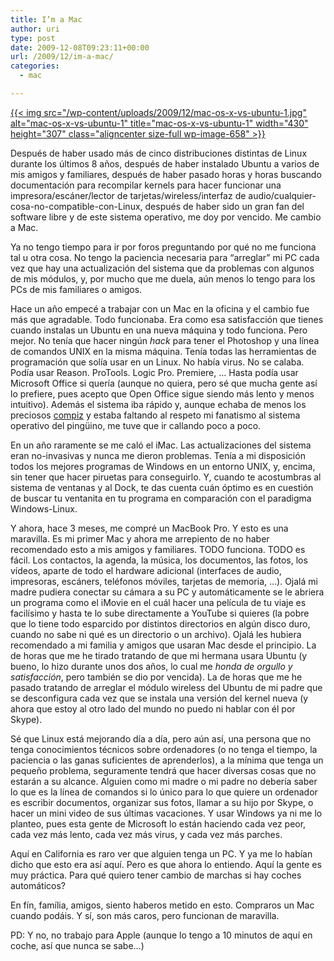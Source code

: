 ```yaml
---
title: I’m a Mac
author: uri
type: post
date: 2009-12-08T09:23:11+00:00
url: /2009/12/im-a-mac/
categories:
  - mac

---
```

[{{< img src="/wp-content/uploads/2009/12/mac-os-x-vs-ubuntu-1.jpg" alt="mac-os-x-vs-ubuntu-1" title="mac-os-x-vs-ubuntu-1" width="430" height="307" class="aligncenter size-full wp-image-658" >}}][1]

Después de haber usado más de cinco distribuciones distintas de Linux durante los últimos 8 años, después de haber instalado Ubuntu a varios de mis amigos y familiares, después de haber pasado horas y horas buscando documentación para recompilar kernels para hacer funcionar una impresora/escáner/lector de tarjetas/wireless/interfaz de audio/cualquier-cosa-no-compatible-con-Linux, después de haber sido un gran fan del software libre y de este sistema operativo, me doy por vencido. Me cambio a Mac.

Ya no tengo tiempo para ir por foros preguntando por qué no me funciona tal u otra cosa. No tengo la paciencia necesaria para &#8220;arreglar&#8221; mi PC cada vez que hay una actualización del sistema que da problemas con algunos de mis módulos, y, por mucho que me duela, aún menos lo tengo para los PCs de mis familiares o amigos. 

Hace un año empecé a trabajar con un Mac en la oficina y el cambio fue más que agradable. Todo funcionaba. Era como esa satisfacción que tienes cuando instalas un Ubuntu en una nueva máquina y todo funciona. Pero mejor. No tenía que hacer ningún _hack_ para tener el Photoshop y una línea de comandos UNIX en la misma máquina. Tenía todas las herramientas de programación que solía usar en un Linux. No había virus. No se calaba. Podía usar Reason. ProTools. Logic Pro. Premiere, &#8230; Hasta podía usar Microsoft Office si quería (aunque no quiera, pero sé que mucha gente así lo prefiere, pues acepto que Open Office sigue siendo más lento y menos intuitivo). Además el sistema iba rápido y, aunque echaba de menos los preciosos [compiz][2] y estaba faltando al respeto mi fanatismo al sistema operativo del pingüino, me tuve que ir callando poco a poco. 

En un año raramente se me caló el iMac. Las actualizaciones del sistema eran no-invasivas y nunca me dieron problemas. Tenía a mi disposición todos los mejores programas de Windows en un entorno UNIX, y, encima, sin tener que hacer piruetas para conseguirlo. Y, cuando te acostumbras al sistema de ventanas y al Dock, te das cuenta cuán óptimo es en cuestión de buscar tu ventanita en tu programa en comparación con el paradigma Windows-Linux. 

Y ahora, hace 3 meses, me compré un MacBook Pro. Y esto es una maravilla. Es mi primer Mac y ahora me arrepiento de no haber recomendado esto a mis amigos y familiares. TODO funciona. TODO es fácil. Los contactos, la agenda, la música, los documentos, las fotos, los vídeos, aparte de todo el hardware adicional (interfaces de audio, impresoras, escáners, teléfonos móviles, tarjetas de memoria, &#8230;). Ojalá mi madre pudiera conectar su cámara a su PC y automáticamente se le abriera un programa como el iMovie en el cuál hacer una película de tu viaje es facilísimo y hasta te lo sube directamente a YouTube si quieres (la pobre que lo tiene todo esparcido por distintos directorios en algún disco duro, cuando no sabe ni qué es un directorio o un archivo). Ojalá les hubiera recomendado a mi familia y amigos que usaran Mac desde el principio. La de horas que me he tirado tratando de que mi hermana usara Ubuntu (y bueno, lo hizo durante unos dos años, lo cual me _honda de orgullo y satisfacción_, pero también se dio por vencida). La de horas que me he pasado tratando de arreglar el módulo wireless del Ubuntu de mi padre que se desconfigura cada vez que se instala una versión del kernel nueva (y ahora que estoy al otro lado del mundo no puedo ni hablar con él por Skype).

Sé que Linux está mejorando día a día, pero aún así, una persona que no tenga conocimientos técnicos sobre ordenadores (o no tenga el tiempo, la paciencia o las ganas suficientes de aprenderlos), a la mínima que tenga un pequeño problema, seguramente tendrá que hacer diversas cosas que no estarán a su alcance. Alguien como mi madre o mi padre no debería saber lo que es la línea de comandos si lo único para lo que quiere un ordenador es escribir documentos, organizar sus fotos, llamar a su hijo por Skype, o hacer un mini video de sus últimas vacaciones. Y usar Windows ya ni me lo planteo, pues esta gente de Microsoft lo están haciendo cada vez peor, cada vez más lento, cada vez más virus, y cada vez más parches.

Aquí en California es raro ver que alguien tenga un PC. Y ya me lo habían dicho que esto era así aquí. Pero es que ahora lo entiendo. Aquí la gente es muy práctica. Para qué quiero tener cambio de marchas si hay coches automáticos?

En fín, família, amigos, siento haberos metido en esto. Compraros un Mac cuando podáis. Y sí, son más caros, pero funcionan de maravilla.

PD: Y no, no trabajo para Apple (aunque lo tengo a 10 minutos de aquí en coche, así que nunca se sabe&#8230;)

 [1]: /wp-content/uploads/2009/12/mac-os-x-vs-ubuntu-1.jpg
 [2]: http://shikai.shadowraith.com/images/xgl-compiz.jpg